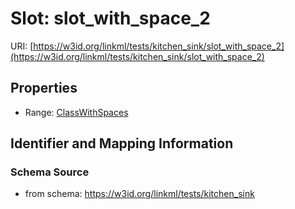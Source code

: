 # Slot: slot_with_space_2

URI: [https://w3id.org/linkml/tests/kitchen_sink/slot_with_space_2](https://w3id.org/linkml/tests/kitchen_sink/slot_with_space_2)



<!-- no inheritance hierarchy -->


## Properties

 * Range: [ClassWithSpaces](ClassWithSpaces.md)



## Identifier and Mapping Information







### Schema Source


* from schema: https://w3id.org/linkml/tests/kitchen_sink



